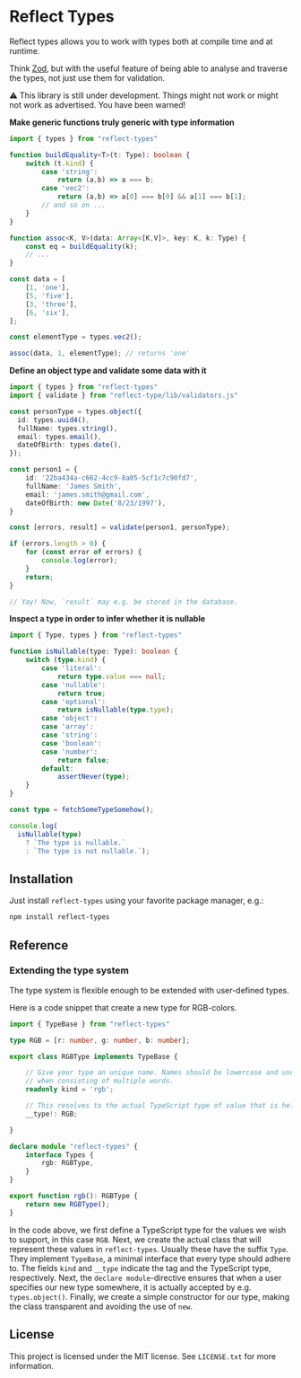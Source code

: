 Reflect Types
=============

Reflect types allows you to work with types both at compile time and at runtime. 

Think [Zod][zod], but with the useful feature of being able to analyse and traverse the types, not just use them for validation.

[zod]: https://www.npmjs.com/package/zod

⚠️ This library is still under development. Things might not work or might not work as advertised. You have been warned!

**Make generic functions truly generic with type information**
```ts
import { types } from "reflect-types"

function buildEquality<T>(t: Type): boolean {
    switch (t.kind) {
        case 'string':
            return (a,b) => a === b;
        case 'vec2':
            return (a,b) => a[0] === b[0] && a[1] === b[1];
        // and so on ...
    }
}

function assoc<K, V>(data: Array<[K,V]>, key: K, k: Type) {
    const eq = buildEquality(k);
    // ...
}

const data = [
    [1, 'one'],
    [5, 'five'],
    [3, 'three'],
    [6, 'six'],
];

const elementType = types.vec2();

assoc(data, 1, elementType); // returns 'one'
```

**Define an object type and validate some data with it**
```ts
import { types } from "reflect-types"
import { validate } from "reflect-type/lib/validators.js"

const personType = types.object({
  id: types.uuid4(),
  fullName: types.string(),
  email: types.email(),
  dateOfBirth: types.date(),
});

const person1 = {
    id: '22ba434a-c662-4cc9-8a05-5cf1c7c90fd7',
    fullName: 'James Smith',
    email: 'james.smith@gmail.com',
    dateOfBirth: new Date('8/23/1997'),
}

const [errors, result] = validate(person1, personType);

if (errors.length > 0) {
    for (const error of errors) {
        console.log(error);
    }
    return;
}

// Yay! Now, `result` may e.g. be stored in the database.
```

**Inspect a type in order to infer whether it is nullable**
```ts
import { Type, types } from "reflect-types"

function isNullable(type: Type): boolean {
    switch (type.kind) {
        case 'literal':
            return type.value === null;
        case 'nullable':
            return true;
        case 'optional':
            return isNullable(type.type);
        case 'object':
        case 'array':
        case 'string':
        case 'boolean':
        case 'number':
            return false;
        default:
            assertNever(type);
    }
}

const type = fetchSomeTypeSomehow();

console.log(
  isNullable(type)
    ? `The type is nullable.`
    : `The type is not nullable.`);
```

## Installation

Just install `reflect-types` using your favorite package manager, e.g.:

```sh
npm install reflect-types
```

## Reference

### Extending the type system

The type system is flexible enough to be extended with user-defined types.

Here is a code snippet that create a new type for RGB-colors.

```ts
import { TypeBase } from "reflect-types"

type RGB = [r: number, g: number, b: number];

export class RGBType implements TypeBase {

    // Give your type an unique name. Names should be lowercase and use dashes
    // when consisting of multiple words.
    readonly kind = 'rgb';

    // This resolves to the actual TypeScript type of value that is held by this type.
    __type!: RGB;

}

declare module "reflect-types" {
    interface Types { 
        rgb: RGBType,
    }
}

export function rgb(): RGBType {
    return new RGBType();
}
```

In the code above, we first define a TypeScript type for the values we wish to support, in this case `RGB`.
Next, we create the actual class that will represent these values in `reflect-types`. Usually these have the suffix `Type`.
They implement `TypeBase`, a minimal interface that every type should adhere to.
The fields `kind` and `__type` indicate the tag and the TypeScript type, respectively.
Next, the `declare module`-directive ensures that when a user specifies our new type somewhere, it is actually accepted by e.g. `types.object()`.
Finally, we create a simple constructor for our type, making the class transparent and avoiding the use of `new`.

## License

This project is licensed under the MIT license. See `LICENSE.txt` for more information.

